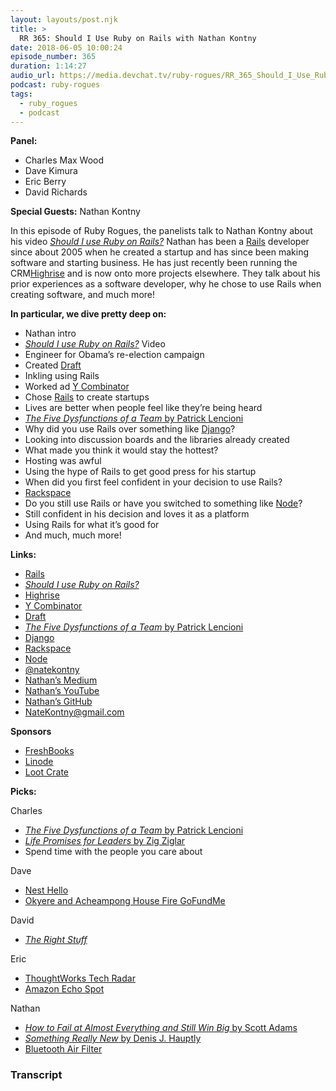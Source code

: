 ```yaml
---
layout: layouts/post.njk
title: >
  RR 365: Should I Use Ruby on Rails with Nathan Kontny
date: 2018-06-05 10:00:24
episode_number: 365
duration: 1:14:27
audio_url: https://media.devchat.tv/ruby-rogues/RR_365_Should_I_Use_Ruby_on_Rails_with_Nathan_Kontny.mp3
podcast: ruby-rogues
tags:
  - ruby_rogues
  - podcast
---
```


**Panel:**

- Charles Max Wood
- Dave Kimura
- Eric Berry
- David Richards

**Special Guests:** Nathan Kontny

In this episode of Ruby Rogues, the panelists talk to Nathan Kontny about his video [_Should I use Ruby on Rails?_](https://www.youtube.com/watch?v=5PCF6Mijshw) Nathan has been a [Rails](https://rubyonrails.org/) developer since about 2005 when he created a startup and has since been making software and starting business. He has just recently been running the CRM[Highrise](https://highrisehq.com/) and is now onto more projects elsewhere. They talk about his prior experiences as a software developer, why he chose to use Rails when creating software, and much more!

**In particular, we dive pretty deep on:**

- Nathan intro
- [_Should I use Ruby on Rails?_](https://www.youtube.com/watch?v=5PCF6Mijshw) Video
- Engineer for Obama’s re-election campaign
- Created [Draft](https://draftin.com/)
- Inkling using Rails
- Worked ad [Y Combinator](https://www.ycombinator.com/)
- Chose [Rails](https://rubyonrails.org/) to create startups
- Lives are better when people feel like they’re being heard
- [_The Five Dysfunctions of a Team_ by Patrick Lencioni](https://www.amazon.com/Five-Dysfunctions-Team-Leadership-Fable/dp/0787960756)
- Why did you use Rails over something like [Django](https://www.djangoproject.com/)?
- Looking into discussion boards and the libraries already created
- What made you think it would stay the hottest?
- Hosting was awful
- Using the hype of Rails to get good press for his startup
- When did you first feel confident in your decision to use Rails?
- [Rackspace](https://www.rackspace.com/en-us)
- Do you still use Rails or have you switched to something like [Node](https://nodejs.org/en/)?
- Still confident in his decision and loves it as a platform
- Using Rails for what it’s good for
- And much, much more!

**Links:**

- [Rails](https://rubyonrails.org/)
- [_Should I use Ruby on Rails?_](https://www.youtube.com/watch?v=5PCF6Mijshw)
- [Highrise](https://highrisehq.com/)
- [Y Combinator](https://www.ycombinator.com/)
- [Draft](https://draftin.com/)
- [_The Five Dysfunctions of a Team_ by Patrick Lencioni](https://www.amazon.com/Five-Dysfunctions-Team-Leadership-Fable/dp/0787960756)
- [Django](https://www.djangoproject.com/)
- [Rackspace](https://www.rackspace.com/en-us)
- [Node](https://nodejs.org/en/)
- [@natekontny](https://twitter.com/natekontny?ref_src=twsrc%255Egoogle%257Ctwcamp%255Eserp%257Ctwgr%255Eauthor)
- [Nathan’s Medium](https://medium.com/@natekontny)
- [Nathan’s YouTube](https://www.youtube.com/nathankontny)
- [Nathan’s GitHub](https://github.com/n8)
- [NateKontny@gmail.com](mailto:NateKontny@gmail.com)

**Sponsors**

- [FreshBooks](https://www.freshbooks.com/invoice?ref=11731&utm_source=pbm&utm_medium=affiliate-program&utm_influencer=419364&utm_campaign=podcast-influencers)
- [Linode](https://promo.linode.com/rubyrogues/)
- [Loot Crate](https://www.lootcrate.com/)

**Picks:**

Charles

- [_The Five Dysfunctions of a Team_ by Patrick Lencioni](https://www.amazon.com/Five-Dysfunctions-Team-Leadership-Fable/dp/0787960756)
- [_Life Promises for Leaders_ by Zig Ziglar](https://www.amazon.com/Life-Promises-Leaders-Inspirational-Scriptures/dp/1414364628)
- Spend time with the people you care about

Dave

- [Nest Hello](https://nest.com/doorbell/nest-hello/overview/)
- [Okyere and Acheampong House Fire GoFundMe](https://www.gofundme.com/okyere-and-acheampong-house-fire)

David

- [_The Right Stuff_](https://www.imdb.com/title/tt0086197/)

Eric

- [ThoughtWorks Tech Radar](https://www.thoughtworks.com/radar)
- [Amazon Echo Spot](https://www.amazon.com/Amazon-VN94DQ-Echo-Spot-Black/dp/B073SQYXTW)

Nathan

- [_How to Fail at Almost Everything and Still Win Big_ by Scott Adams](https://www.amazon.com/How-Fail-Almost-Everything-Still/dp/1491518855)
- [_Something Really New_ by Denis J. Hauptly](https://www.amazon.com/Something-Really-New-Creating-Innovative/dp/0814400329)
- [Bluetooth Air Filter](https://www.filtrete.com/3M/en_US/filtrete/products/smart-filter-technology/)

### Transcript
